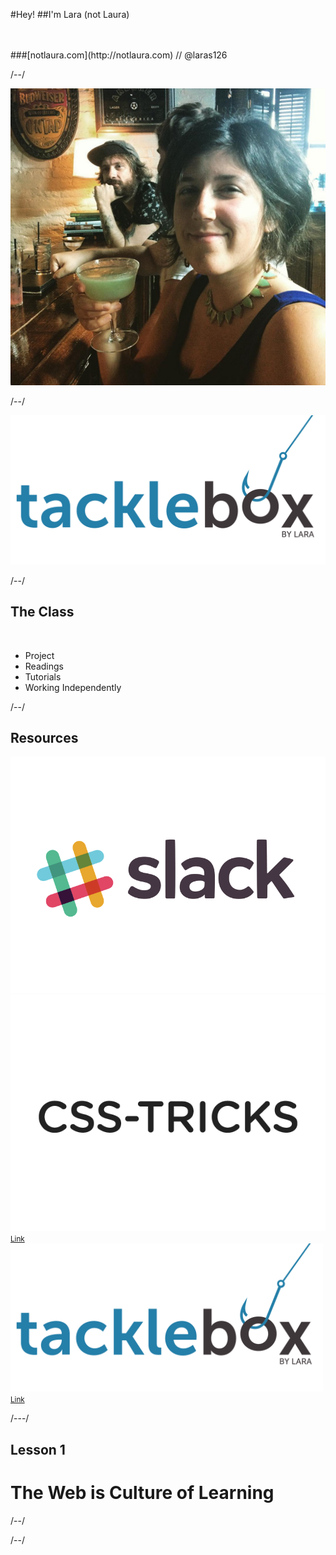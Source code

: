 
#<span class="fragment">Hey!</span>
##<span class="fragment">I'm <span class="special">Lara</span></span> <span class="fragment">(not Laura)</span>

<br>
<br>
###<span class="fragment">[notlaura.com](http://notlaura.com) <span class="grey">//</span> @laras126</span>

/--/

<img src="../img/lastword.png" alt="">

/--/

<div class="wrapper">
	<img class="illustration unstyle-img" alt="" src="../img/tbx-logo1.svg">
</div>

/--/

<div class="wrapper">
	<h2>The Class</h2>
	<br>
	<ul class="unstyle-list bigger bold text-center">
		<li class="fragment">Project</li>
		<li class="fragment">Readings</li>
		<li class="fragment">Tutorials</li>
		<li class="fragment">Working Independently</li>
	</ul>
</div>

/--/

<div class="wrapper">
	<h2>Resources</h2>
	<div class="half fragment">
		<img class="unstyle-img" src="../img/slack-logo.png" alt="">
	</div>
	<div class="half fragment">
		<img class="unstyle-img" alt="" src="../img/css-tricks.png">
		<br>
		<small><a href="http://css-tricks.com/lodge/office-hours">Link</a></small>
	</div>
</div>

<div class="wrapper">
	<div class="fragment">
		<img class="unstyle-img" width="500" src="../img/tbx-logo1.svg" alt="">
		<br>
		<small><a href="http://tacklebox.notlaura.com">Link</a></small>
	</div>
</div>

/---/

## <span class="special meta-upper">Lesson 1</span>
# The Web is Culture of Learning

/--/



/--/